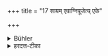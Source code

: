 +++
title = "17 सायम् एवाग्निपूजेत्य् एके"

+++

<details><summary>Bühler</summary>

17. Some say that the fire is only to be worshipped in the evening.
</details>

<details><summary>हरदत्त-टीका</summary>

## सूत्रम्
सायमेवाऽग्निपूजेत्येके ॥ १७ ॥  
### टिप्पनी
एके आचार्यास्सायमेवाग्निपूजा कार्या, न प्रातरिति मन्यन्ते ॥ १७ ॥
</details>
